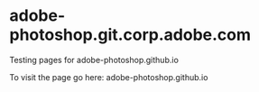 adobe-photoshop.git.corp.adobe.com
==================================

Testing pages for 
adobe-photoshop.github.io


To visit the page go here:
adobe-photoshop.github.io
